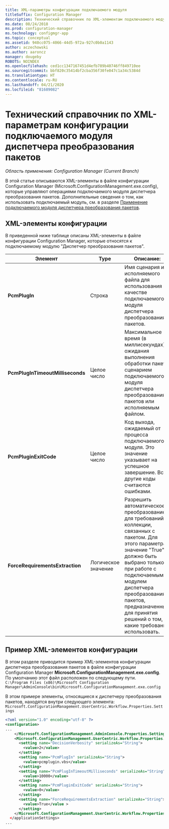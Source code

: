 ```yaml
---
title: XML-параметры конфигурации подключаемого модуля
titleSuffix: Configuration Manager
description: Технический справочник по XML-элементам подключаемого модуля диспетчера преобразования пакетов.
ms.date: 08/24/2018
ms.prod: configuration-manager
ms.technology: configmgr-app
ms.topic: conceptual
ms.assetid: 940cc075-4066-44d5-972a-927c0b0a1143
author: aczechowski
ms.author: aaroncz
manager: dougeby
ROBOTS: NOINDEX
ms.openlocfilehash: ced1cc1347167451d4efb789b40746ff849710ee
ms.sourcegitcommit: bbf820c35414bf2cba356f30fe047c1a34c5384d
ms.translationtype: HT
ms.contentlocale: ru-RU
ms.lasthandoff: 04/21/2020
ms.locfileid: "81689082"
---
```

# <a name="technical-reference-for-the-package-conversion-manager-plug-in-configuration-xml"></a>Технический справочник по XML-параметрам конфигурации подключаемого модуля диспетчера преобразования пакетов

*Область применения: Configuration Manager (Current Branch)*

<!--1357861-->

В этой статье описываются XML-элементы в файле конфигурации Configuration Manager (Microsoft.ConfigurationManagement.exe.config), которые управляют операциями подключаемого модуля диспетчера преобразования пакетов. Дополнительные сведения о том, как использовать подключаемый модуль, см. в разделе [Применение подключаемого модуля диспетчера преобразования пакетов](how-to-use-plug-in.md).



## <a name="xml-configuration-elements"></a>XML-элементы конфигурации

В приведенной ниже таблице описаны XML-элементы в файле конфигурации Configuration Manager, которые относятся к подключаемому модулю "Диспетчер преобразования пакетов".

|Элемент  |Type  |Описание:  |
|---------|---------|---------|
|**PcmPlugIn**|Строка|Имя сценария или исполняемого файла для использования в качестве подключаемого модуля диспетчера преобразования пакетов.|
|**PcmPlugInTimeoutMilliseconds**|Целое число|Максимальное время (в миллисекундах) ожидания выполнения обработки пакета сценарием подключаемого модуля диспетчера преобразования пакетов или исполняемым файлом.|
|**PcmPluginExitCode**|Целое число|Код выхода, ожидаемый от процесса подключаемого модуля. Это значение указывает на успешное завершение. Все другие коды считаются ошибками.|
|**ForceRequirementsExtraction**|Логическое значение|Разрешить автоматическое преобразование для требований коллекции, связанных с пакетом. Для этого параметра значение "True" должно быть выбрано только при работе с подключаемым модулем диспетчера преобразования пакетов, предназначенным для принятия решений о том, какие требования использовать.|



## <a name="sample-configuration-xml"></a>Пример XML-элементов конфигурации

В этом разделе приводится пример XML-элементов конфигурации диспетчера преобразования пакетов в файле конфигурации Configuration Manager **Microsoft.ConfigurationManagement.exe.config**. По умолчанию этот файл расположен по следующему пути.  
`C:\Program Files (x86)\Microsoft Configuration Manager\AdminConsole\bin\Microsoft.ConfigurationManagement.exe.config`

В этом примере элементы, относящиеся к диспетчеру преобразования пакетов, находятся внутри следующего элемента: `Microsoft.ConfigurationManagement.UserCentric.Workflow.Properties.Settings`

``` XML
<?xml version="1.0" encoding="utf-8" ?>
<configuration>
...
    </Microsoft.ConfigurationManagement.AdminConsole.Properties.Settings>
    <Microsoft.ConfigurationManagement.UserCentric.Workflow.Properties.Settings>
      <setting name="DecisionVerbosity" serializeAs="String">
        <value>2</value>
      </setting>
      <setting name="PcmPlugIn" serializeAs="String">
        <value>pcmplugin.vbs</value>
      </setting>
      <setting name="PcmPlugInTimeoutMilliseconds" serializeAs="String">
        <value>10000</value>
      </setting>
      <setting name="PcmPluginExitCode" serializeAs="String">
        <value>0</value>
      </setting>
      <setting name="ForceRequirementsExtraction" serializeAs="String">
        <value>True</value >
      </setting>
    </Microsoft.ConfigurationManagement.UserCentric.Workflow.Properties.Settings>
  </applicationSettings>
...
```

